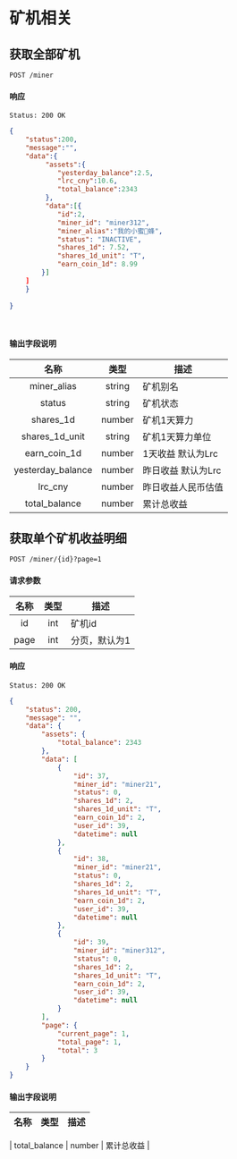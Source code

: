 # 矿机相关

## 获取全部矿机
```
POST /miner
```

#### 响应

```
Status: 200 OK

```
```json
{
    "status":200,
    "message":"",
    "data":{  
         "assets":{
            "yesterday_balance":2.5,
            "lrc_cny":10.6,
            "total_balance":2343
         },
         "data":[{
            "id":2,
            "miner_id": "miner312",
            "miner_alias":"我的小蜜蜂", 
            "status": "INACTIVE",
            "shares_1d": 7.52,
            "shares_1d_unit": "T",
            "earn_coin_1d": 8.99
	    }]
    ]
    }
    
}

 
```
#### 输出字段说明
 
| 名称 | 类型 | 描述 |
|:----:|:----:|----|
| miner_alias | string | 矿机别名 |
| status | string | 矿机状态 |
| shares_1d | number | 矿机1天算力 |
| shares_1d_unit | string | 矿机1天算力单位 |
| earn_coin_1d | number | 1天收益 默认为Lrc |
| yesterday_balance | number | 昨日收益 默认为Lrc |
| lrc_cny | number | 昨日收益人民币估值 |
| total_balance | number | 累计总收益 |



## 获取单个矿机收益明细

```
POST /miner/{id}?page=1
```

#### 请求参数

| 名称 | 类型 | 描述 |
|:----:|:----:|----|
| id | int | 矿机id |
| page | int | 分页，默认为1 |


#### 响应

```
Status: 200 OK
```
```json
{
    "status": 200,
    "message": "",
    "data": {
        "assets": {
            "total_balance": 2343
        },
        "data": [
            {
                "id": 37,
                "miner_id": "miner21",
                "status": 0,
                "shares_1d": 2,
                "shares_1d_unit": "T",
                "earn_coin_1d": 2,
                "user_id": 39,
                "datetime": null
            },
            {
                "id": 38,
                "miner_id": "miner21",
                "status": 0,
                "shares_1d": 2,
                "shares_1d_unit": "T",
                "earn_coin_1d": 2,
                "user_id": 39,
                "datetime": null
            },
            {
                "id": 39,
                "miner_id": "miner312",
                "status": 0,
                "shares_1d": 2,
                "shares_1d_unit": "T",
                "earn_coin_1d": 2,
                "user_id": 39,
                "datetime": null
            }
        ],
        "page": {
            "current_page": 1,
            "total_page": 1,
            "total": 3
        }
    }
}
```
 #### 输出字段说明
  
 | 名称 | 类型 | 描述 |
 |:----:|:----:|----|
   
 | total_balance | number | 累计总收益 |
 
 
